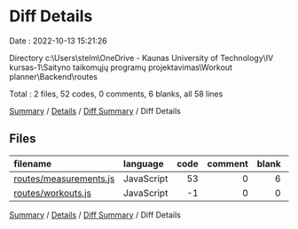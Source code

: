 # Diff Details

Date : 2022-10-13 15:21:26

Directory c:\\Users\\stelm\\OneDrive - Kaunas University of Technology\\IV kursas-1\\Saityno taikomųjų programų projektavimas\\Workout planner\\Backend\\routes

Total : 2 files,  52 codes, 0 comments, 6 blanks, all 58 lines

[Summary](results.md) / [Details](details.md) / [Diff Summary](diff.md) / Diff Details

## Files
| filename | language | code | comment | blank | total |
| :--- | :--- | ---: | ---: | ---: | ---: |
| [routes/measurements.js](/routes/measurements.js) | JavaScript | 53 | 0 | 6 | 59 |
| [routes/workouts.js](/routes/workouts.js) | JavaScript | -1 | 0 | 0 | -1 |

[Summary](results.md) / [Details](details.md) / [Diff Summary](diff.md) / Diff Details